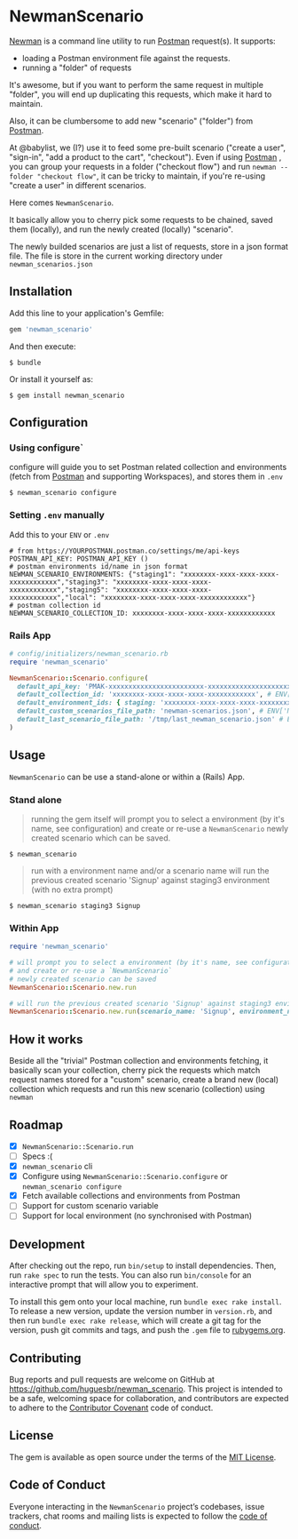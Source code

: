 # NewmanScenario

[Newman](https://github.com/postmanlabs/newman) is a command line utility to run [Postman](https://www.postman.com) request(s).
It supports:
- loading a Postman environment file against the requests.
- running a "folder" of requests

It's awesome, but if you want to perform the same request in multiple "folder", you
will end up duplicating this requests, which make it hard to maintain.

Also, it can be clumbersome to add new "scenario" ("folder") from [Postman](https://www.postman.com).

At @babylist, we (I?) use it to feed some pre-built scenario ("create a user", "sign-in", "add a product to the cart", "checkout").
Even if using [Postman](https://www.postman.com) , you can group your requests in a folder ("checkout flow") and run `newman --folder "checkout flow"`, it can be tricky to maintain, if you're re-using "create a user" in different scenarios.

Here comes `NewmanScenario`.

It basically allow you to cherry pick some requests to be chained, saved them (locally), and run
the newly created (locally) "scenario".

The newly builded scenarios are just a list of requests, store in a json format file.
The file is store in the current working directory under `newman_scenarios.json`


## Installation

Add this line to your application's Gemfile:

```ruby
gem 'newman_scenario'
```

And then execute:

    $ bundle

Or install it yourself as:

    $ gem install newman_scenario

## Configuration

### Using configure`

configure will guide you to set Postman related collection and environments (fetch from [Postman](https://www.postman.com) and supporting Workspaces), and stores them in `.env`

    $ newman_scenario configure

### Setting `.env` manually

Add this to your `ENV` or `.env`

```
# from https://YOURPOSTMAN.postman.co/settings/me/api-keys
POSTMAN_API_KEY: POSTMAN_API_KEY ()
# postman environments id/name in json format
NEWMAN_SCENARIO_ENVIRONMENTS: {"staging1": "xxxxxxxx-xxxx-xxxx-xxxx-xxxxxxxxxxxx","staging3": "xxxxxxxx-xxxx-xxxx-xxxx-xxxxxxxxxxxx","staging5": "xxxxxxxx-xxxx-xxxx-xxxx-xxxxxxxxxxxx","local": "xxxxxxxx-xxxx-xxxx-xxxx-xxxxxxxxxxxx"}
# postman collection id
NEWMAN_SCENARIO_COLLECTION_ID: xxxxxxxx-xxxx-xxxx-xxxx-xxxxxxxxxxxx
```

### Rails App

```ruby
# config/initializers/newman_scenario.rb
require 'newman_scenario'

NewmanScenario::Scenario.configure(
  default_api_key: 'PMAK-xxxxxxxxxxxxxxxxxxxxxxxx-xxxxxxxxxxxxxxxxxxxxxxxxxxxxxxxxxx', # ENV['POSTMAN_API_KEY'], no default value
  default_collection_id: 'xxxxxxxx-xxxx-xxxx-xxxx-xxxxxxxxxxxx', # ENV['NEWMAN_SCENARIO_COLLECTION_ID'], no default value
  default_environment_ids: { staging: 'xxxxxxxx-xxxx-xxxx-xxxx-xxxxxxxxxxxx', production: 'xxxxxxxx-xxxx-xxxx-xxxx-xxxxxxxxxxxx'},  # ENV['NEWMAN_SCENARIO_ENVIRONMENTS'] (json format), no default value
  default_custom_scenarios_file_path: 'newman-scenarios.json', # ENV['NEWMAN_SCENARIO_CUSTOM_COLLECTION_FILE_PATH'], default: `newman_scenarios.json`
  default_last_scenario_file_path: '/tmp/last_newman_scenario.json' # ENV['NEWMAN_SCENARIO_LAST_SCENARIO_FILE_PATH'], default: `last_newman_scenario.json`
)
```

## Usage

`NewmanScenario` can be use a stand-alone or within a (Rails) App.

### Stand alone

> running the gem itself will prompt you to select a environment (by it's name, see configuration)
and create or re-use a `NewmanScenario` newly created scenario which can be saved.

    $ newman_scenario

> run with a environment name and/or a scenario name will run the previous created scenario 'Signup' against staging3 environment (with no extra prompt)

    $ newman_scenario staging3 Signup

### Within App

```ruby
require 'newman_scenario'

# will prompt you to select a environment (by it's name, see configuration)
# and create or re-use a `NewmanScenario`
# newly created scenario can be saved
NewmanScenario::Scenario.new.run

# will run the previous created scenario 'Signup' against staging3 environment (with no extra prompt)
NewmanScenario::Scenario.new.run(scenario_name: 'Signup', environment_name: 'staging3', no_prompt: true)
```

## How it works

Beside all the "trivial" Postman collection and environments fetching, it basically scan your collection, cherry pick the requests which match request names stored for a "custom" scenario, create a brand new (local) collection which requests and run this new scenario (collection) using `newman`

## Roadmap

- [x] `NewmanScenario::Scenario.run`
- [ ] Specs :(
- [x] `newman_scenario` cli
- [x] Configure using `NewmanScenario::Scenario.configure` or `newman_scenario configure`
- [x] Fetch available collections and environments from Postman
- [ ] Support for custom scenario variable
- [ ] Support for local environment (no synchronised with Postman)

## Development

After checking out the repo, run `bin/setup` to install dependencies. Then, run `rake spec` to run the tests. You can also run `bin/console` for an interactive prompt that will allow you to experiment.

To install this gem onto your local machine, run `bundle exec rake install`. To release a new version, update the version number in `version.rb`, and then run `bundle exec rake release`, which will create a git tag for the version, push git commits and tags, and push the `.gem` file to [rubygems.org](https://rubygems.org).

## Contributing

Bug reports and pull requests are welcome on GitHub at https://github.com/huguesbr/newman_scenario. This project is intended to be a safe, welcoming space for collaboration, and contributors are expected to adhere to the [Contributor Covenant](http://contributor-covenant.org) code of conduct.

## License

The gem is available as open source under the terms of the [MIT License](https://opensource.org/licenses/MIT).

## Code of Conduct

Everyone interacting in the `NewmanScenario` project’s codebases, issue trackers, chat rooms and mailing lists is expected to follow the [code of conduct](https://github.com/huguesbr/newman_scenario/blob/master/CODE_OF_CONDUCT.md).
